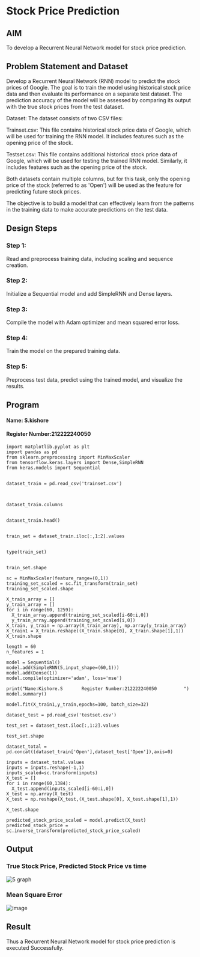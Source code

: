 # Stock Price Prediction

## AIM

To develop a Recurrent Neural Network model for stock price prediction.

## Problem Statement and Dataset

Develop a Recurrent Neural Network (RNN) model to predict the stock prices of Google. The goal is to train the model using historical stock price data and then evaluate its performance on a separate test dataset. The prediction accuracy of the model will be assessed by comparing its output with the true stock prices from the test dataset.

Dataset:
The dataset consists of two CSV files:

Trainset.csv: This file contains historical stock price data of Google, which will be used for training the RNN model. It includes features such as the opening price of the stock.

Testset.csv: This file contains additional historical stock price data of Google, which will be used for testing the trained RNN model. Similarly, it includes features such as the opening price of the stock.

Both datasets contain multiple columns, but for this task, only the opening price of the stock (referred to as 'Open') will be used as the feature for predicting future stock prices.

The objective is to build a model that can effectively learn from the patterns in the training data to make accurate predictions on the test data.

## Design Steps
### Step 1:
Read and preprocess training data, including scaling and sequence creation.

### Step 2:
Initialize a Sequential model and add SimpleRNN and Dense layers.

### Step 3:
Compile the model with Adam optimizer and mean squared error loss.

### Step 4:
Train the model on the prepared training data.

### Step 5:
Preprocess test data, predict using the trained model, and visualize the results.

## Program
#### Name: S.kishore
#### Register Number:212222240050

```import numpy as np
import matplotlib.pyplot as plt
import pandas as pd
from sklearn.preprocessing import MinMaxScaler
from tensorflow.keras.layers import Dense,SimpleRNN
from keras.models import Sequential


dataset_train = pd.read_csv('trainset.csv')



dataset_train.columns


dataset_train.head()


train_set = dataset_train.iloc[:,1:2].values


type(train_set)


train_set.shape

sc = MinMaxScaler(feature_range=(0,1))
training_set_scaled = sc.fit_transform(train_set)
training_set_scaled.shape

X_train_array = []
y_train_array = []
for i in range(60, 1259):
  X_train_array.append(training_set_scaled[i-60:i,0])
  y_train_array.append(training_set_scaled[i,0])
X_train, y_train = np.array(X_train_array), np.array(y_train_array)
X_train1 = X_train.reshape((X_train.shape[0], X_train.shape[1],1))
X_train.shape

length = 60
n_features = 1

model = Sequential()
model.add(SimpleRNN(5,input_shape=(60,1)))
model.add(Dense(1))
model.compile(optimizer='adam', loss='mse')

print("Name:Kishore.S       Register Number:212222240050          ")
model.summary()

model.fit(X_train1,y_train,epochs=100, batch_size=32)

dataset_test = pd.read_csv('testset.csv')

test_set = dataset_test.iloc[:,1:2].values

test_set.shape

dataset_total = pd.concat((dataset_train['Open'],dataset_test['Open']),axis=0)

inputs = dataset_total.values
inputs = inputs.reshape(-1,1)
inputs_scaled=sc.transform(inputs)
X_test = []
for i in range(60,1384):
  X_test.append(inputs_scaled[i-60:i,0])
X_test = np.array(X_test)
X_test = np.reshape(X_test,(X_test.shape[0], X_test.shape[1],1))

X_test.shape

predicted_stock_price_scaled = model.predict(X_test)
predicted_stock_price = sc.inverse_transform(predicted_stock_price_scaled)
```
## Output

### True Stock Price, Predicted Stock Price vs time

![5 graph](https://github.com/Kishore2o/rnn-stock-price-prediction/assets/118679883/f96fd61e-22b3-49e7-882c-8d71b10e8f4c)

### Mean Square Error
![image](https://github.com/Kishore2o/rnn-stock-price-prediction/assets/118679883/66e8ede8-5e75-44b0-82c4-ca20cc6244d5)


## Result
Thus a Recurrent Neural Network model for stock price prediction is executed Successfully.
